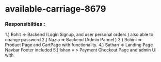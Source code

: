 # available-carriage-8679
 ### Responsibilties : 
1.) Rohit => Backend (Login Signup,  and user personal orders ) also able to change password
2.) Nazia => Backend (Admin Pannel )
3.) Rohini => Product Page and CartPage with functionality.
4.) Sathan  => Landing Page Navbar Footer included
5.) Ishan = > Payment Checkout Page and admin UI with 
